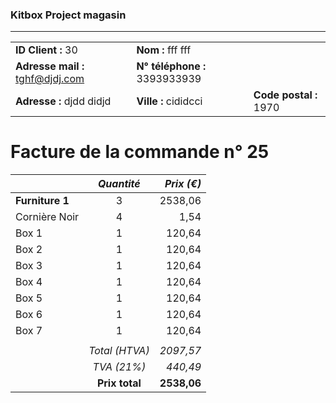 ### Kitbox Project magasin
---
||||
|-|-|-|
|**ID Client :** 30|**Nom :** fff fff||
|**Adresse mail :** tghf@djdj.com|**N° téléphone :** 3393933939||
|**Adresse :** djdd didjd |**Ville :** cididcci|**Code postal :** 1970|
# Facture de la commande n° 25
||*Quantité*|*Prix (€)*|
| -|:-:| -:|
|**Furniture 1**|3|2538,06|
|Cornière Noir|4|1,54|
|Box 1|1|120,64|
|Box 2|1|120,64|
|Box 3|1|120,64|
|Box 4|1|120,64|
|Box 5|1|120,64|
|Box 6|1|120,64|
|Box 7|1|120,64|
|||
||*Total (HTVA)*|*2097,57*|
||*TVA (21%)*|*440,49*|
||**Prix total**|**2538,06**|